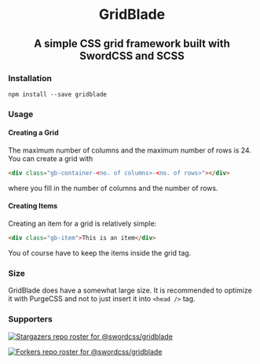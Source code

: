 <h1 align="center">GridBlade</h1>
<h2 align="center">A simple CSS grid framework built with SwordCSS and SCSS</h2>

### Installation

`npm install --save gridblade`

### Usage

#### Creating a Grid

The maximum number of columns and the maximum number of rows is 24. You can create a grid with

```html
<div class="gb-container-<no. of columns>-<no. of rows>"></div>
```

where you fill in the number of columns and the number of rows.

#### Creating Items

Creating an item for a grid is relatively simple:

```html
<div class="gb-item">This is an item</div>
```

You of course have to keep the items inside the grid tag.

### Size

GridBlade does have a somewhat large size. It is recommended to optimize it with PurgeCSS and not to just insert it into `<head />` tag.

### Supporters

[![Stargazers repo roster for @swordcss/gridblade](https://reporoster.com/stars/swordcss/gridblade)](https://github.com/swordcss/gridblade/stargazers)

[![Forkers repo roster for @swordcss/gridblade](https://reporoster.com/forks/swordcss/gridblade)](https://github.com/swordcss/gridblade/network/members)
